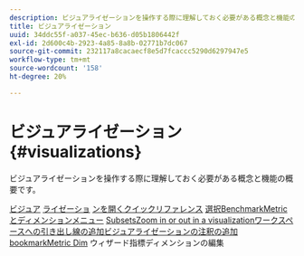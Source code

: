 ```yaml
---
description: ビジュアライゼーションを操作する際に理解しておく必要がある概念と機能の概要です。
title: ビジュアライゼーション
uuid: 34ddc55f-a037-45ec-b636-d05b1806442f
exl-id: 2d600c4b-2923-4a85-8a8b-02771b7dc067
source-git-commit: 232117a8cacaecf8e5d7fcaccc5290d6297947e5
workflow-type: tm+mt
source-wordcount: '158'
ht-degree: 20%

---
```


# ビジュアライゼーション{#visualizations}

ビジュアライゼーションを操作する際に理解しておく必要がある概念と機能の概要です。

[ビジュア](https://experienceleague.adobe.com/docs/data-workbench/using/client/visualizations/c-open-vis.html)
[ライゼーショ](https://experienceleague.adobe.com/docs/data-workbench/using/client/visualizations/c-qk-ref.html)
[ンを開くクイックリファレンス](https://experienceleague.adobe.com/docs/data-workbench/using/client/visualizations/make-selections/c-sel-vis.html)
[](https://experienceleague.adobe.com/docs/data-workbench/using/client/visualizations/c-ustd-benchmks.html)
[選択BenchmarkMetricとディメンションメニュー](https://experienceleague.adobe.com/docs/data-workbench/using/client/visualizations/c-met-dim-menus.html)
[](https://experienceleague.adobe.com/docs/data-workbench/using/client/visualizations/subsets/c-wk-subsets.html)
[SubsetsZoom in or out ](https://experienceleague.adobe.com/docs/data-workbench/using/client/visualizations/c-zoom-vis.html)
[in a visualizationワークスペースへの引き出し線の追加ビジュアライゼーションの注釈の追加](https://experienceleague.adobe.com/docs/data-workbench/using/client/visualizations/c-call-wkspc.html)
[bookmarkMetric Dim](https://experienceleague.adobe.com/docs/data-workbench/using/client/visualizations/c-present-layer.html)
[](https://experienceleague.adobe.com/docs/data-workbench/using/client/visualizations/c-bookmark-about.html)
[](https://experienceleague.adobe.com/docs/data-workbench/using/client/visualizations/dwb-create-metricdim.html)
ウィザード指標ディメンションの編集
